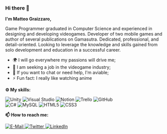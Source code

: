 ### Hi there 👋

**I'm Matteo Graizzaro,**

Game Programmer graduated in Computer Science and experienced in designing and developing videogames. Developer
of two mobile games and author of several publications on Gamasutra. Dedicated, professional, and detail-oriented.
Looking to leverage the knowledge and skills gained from solo development and education in a successful career.

* 🌍 I will go everywhere my passions will drive me;
* 💼 I am seeking a job in the videogame industry;
* 💬 If you want to chat or need help, I'm aviable;
* ⚡ Fun fact: I really like watching anime

**⚙️ My skills:**
<p>
  <img src="https://img.shields.io/badge/-Unity-000000?style=flat-square&logo=unity&logoColor=white" alt="Unity">
  <img src="https://img.shields.io/badge/-Visual Studio-5C2D91?style=flat-square&logo=visual studio&logoColor=white" alt="Visual Studio">
  <img src="https://img.shields.io/badge/-Notion-000000?style=flat-square&logo=notion&logoColor=white" alt="Notion">
  <img src="https://img.shields.io/badge/-Trello-0079BF?style=flat-square&logo=trello&logoColor=white" alt="Trello">
  <img src="https://img.shields.io/badge/-GitHub-181717?style=flat-square&logo=github&logoColor=white" alt="GitHub"><br>
  <img src="https://img.shields.io/badge/-C%23-239120?style=flat-square&logo=c sharp&logoColor=white" alt="C#">
  <img src="https://img.shields.io/badge/-MySQL-4479A1?style=flat-square&logo=mysql&logoColor=white" alt="MySQL">
  <img src="https://img.shields.io/badge/-HTML5-E34F26?style=flat-square&logo=html5&logoColor=white" alt="HTML5">
  <img src="https://img.shields.io/badge/-CSS3-1572B6?style=flat-square&logo=css3&logoColor=white" alt="CSS3">
</p>

**📫 How to reach me:**
<p>
  <a href="mailto:graizzaromatteo@gmail.com">
    <img src="https://img.shields.io/badge/-E--Mail-EA4335?style=flat-square&logo=gmail&logoColor=white" alt="E-Mail">
  </a>
  <a href="https://twitter.com/matteograizzaro">
    <img src="https://img.shields.io/badge/-Twitter-1DA1F2?style=flat-square&logo=twitter&logoColor=white" alt="Twitter">
  </a>
  <a href="https://www.linkedin.com/in/matteo-graizzaro/">
    <img src="https://img.shields.io/badge/-LinkedIn-0077B5?style=flat-square&logo=linkedin&logoColor=white" alt="LinkedIn">
  </a>
</p>
